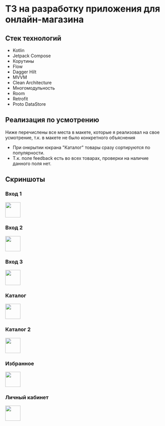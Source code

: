 
# ТЗ на разработку приложения для онлайн-магазина

## Стек технологий
- Kotlin 
- Jetpack Compose
- Корутины
- Flow 
- Dagger Hilt
- MVVM
- Clean Architecture
- Многомодульность 
- Room
- Retrofit
- Proto DataStore


## Реализация по усмотрению

Ниже перечислены все места в макете, которые я реализовал на свое усмотрение, т.к. в макете не было конкретного объяснения

- При онкрытии юкрана "Каталог" товары сразу сортируются по популярности.
- Т.к. поле feedback есть во всех товарах, проверки на наличие данного поля нет.

## Скриншоты

### Вход 1
<img src="https://i.imgur.com/GUjvDm0.png" width="48">

### Вход 2
<img src="https://i.imgur.com/VkekIBU.png" width="48">

### Вход 3
<img src="https://i.imgur.com/EIauSgQ.png" width="48">

### Каталог
<img src="https://i.imgur.com/yrcIg7x.png" width="48">

### Каталог 2
<img src="https://i.imgur.com/1nmzaW1.png" width="48">

### Избранное
<img src="https://i.imgur.com/ZYxGFSk.png" width="48">

### Личный кабинет
<img src="https://i.imgur.com/mFWnqK2.png" width="48">
